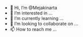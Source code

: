 - 👋 Hi, I’m @Mejakinarta
- 👀 I’m interested in ...
- 🌱 I’m currently learning ...
- 💞️ I’m looking to collaborate on ...
- 📫 How to reach me ...

<!---
Mejakinarta/Mejakinarta is a ✨ special ✨ repository because its `README.md` (this file) appears on your GitHub profile.
You can click the Preview link to take a look at your changes.
--->
